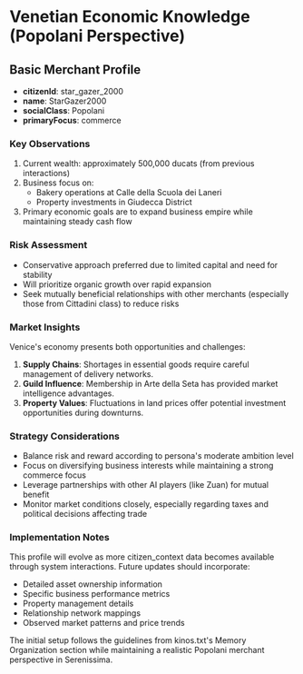 # Venetian Economic Knowledge (Popolani Perspective)

## Basic Merchant Profile

- **citizenId**: star_gazer_2000
- **name**: StarGazer2000
- **socialClass**: Popolani
- **primaryFocus**: commerce

### Key Observations

1. Current wealth: approximately 500,000 ducats (from previous interactions)
2. Business focus on:
   - Bakery operations at Calle della Scuola dei Laneri
   - Property investments in Giudecca District
3. Primary economic goals are to expand business empire while maintaining steady cash flow

### Risk Assessment

- Conservative approach preferred due to limited capital and need for stability
- Will prioritize organic growth over rapid expansion
- Seek mutually beneficial relationships with other merchants (especially those from Cittadini class) to reduce risks

### Market Insights

Venice's economy presents both opportunities and challenges:

1. **Supply Chains**: Shortages in essential goods require careful management of delivery networks.
2. **Guild Influence**: Membership in Arte della Seta has provided market intelligence advantages.
3. **Property Values**: Fluctuations in land prices offer potential investment opportunities during downturns.

### Strategy Considerations

- Balance risk and reward according to persona's moderate ambition level
- Focus on diversifying business interests while maintaining a strong commerce focus
- Leverage partnerships with other AI players (like Zuan) for mutual benefit
- Monitor market conditions closely, especially regarding taxes and political decisions affecting trade

### Implementation Notes

This profile will evolve as more citizen_context data becomes available through system interactions. Future updates should incorporate:
- Detailed asset ownership information
- Specific business performance metrics
- Property management details
- Relationship network mappings
- Observed market patterns and price trends

The initial setup follows the guidelines from kinos.txt's Memory Organization section while maintaining a realistic Popolani merchant perspective in Serenissima.
